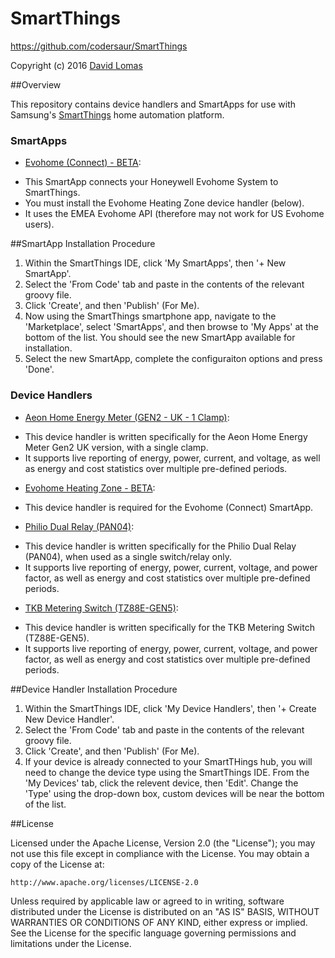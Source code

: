 # SmartThings
https://github.com/codersaur/SmartThings

Copyright (c) 2016 [David Lomas](https://github.com/codersaur)

##Overview

This repository contains device handlers and SmartApps for use with Samsung's [SmartThings](http://www.smartthings.com) home automation platform.

### SmartApps

* [Evohome (Connect) - BETA](https://github.com/codersaur/SmartThings/tree/master/smartapps/Evohome):
 - This SmartApp connects your Honeywell Evohome System to SmartThings.
 - You must install the Evohome Heating Zone device handler (below).
 - It uses the EMEA Evohome API (therefore may not work for US Evohome users).

##SmartApp Installation Procedure

1. Within the SmartThings IDE, click 'My SmartApps', then '+ New SmartApp'. 
2. Select the 'From Code' tab and paste in the contents of the relevant groovy file.
3. Click 'Create', and then 'Publish' (For Me).
4. Now using the SmartThings smartphone app, navigate to the 'Marketplace', select 'SmartApps', and then browse to 'My Apps' at the bottom of the list. You should see the new SmartApp available for installation.
5. Select the new SmartApp, complete the configuraiton options and press 'Done'.

  
### Device Handlers

* [Aeon Home Energy Meter (GEN2 - UK - 1 Clamp)](https://github.com/codersaur/SmartThings/tree/master/devices/Aeon%20Home%20Energy%20Meter%20(GEN2%20-%20UK%20-%201%20Clamp)):
 - This device handler is written specifically for the Aeon Home Energy Meter Gen2 UK version, with a single clamp.
 - It supports live reporting of energy, power, current, and voltage, as well as energy and cost statistics over multiple pre-defined periods.

* [Evohome Heating Zone - BETA](https://github.com/codersaur/SmartThings/tree/master/devices/Evohome):
 - This device handler is required for the Evohome (Connect) SmartApp.

* [Philio Dual Relay (PAN04)](https://github.com/codersaur/SmartThings/tree/master/devices/Philio%20Dual%20Relay%20(PAN04)):
 - This device handler is written specifically for the Philio Dual Relay (PAN04), when used as a single switch/relay only.
 - It supports live reporting of energy, power, current, voltage, and power factor,  as well as energy and cost statistics over multiple pre-defined periods.
 
* [TKB Metering Switch (TZ88E-GEN5)](https://github.com/codersaur/SmartThings/tree/master/devices/TKB%20Metering%20Switch%20(TZ88E-GEN5)):
 - This device handler is written specifically for the TKB Metering Switch (TZ88E-GEN5).
 - It supports live reporting of energy, power, current, voltage, and power factor,  as well as energy and cost statistics over multiple pre-defined periods.
 
##Device Handler Installation Procedure

1. Within the SmartThings IDE, click 'My Device Handlers', then '+ Create New Device Handler'. 
2. Select the 'From Code' tab and paste in the contents of the relevant groovy file.
3. Click 'Create', and then 'Publish' (For Me).
4. If your device is already connected to your SmartTHings hub, you will need to change the device type using the SmartThings IDE. From the 'My Devices' tab, click the relevent device, then 'Edit'. Change the 'Type' using the drop-down box, custom devices will be near the bottom of the list. 

  
##License


Licensed under the Apache License, Version 2.0 (the "License"); you may not use this file except
in compliance with the License. You may obtain a copy of the License at:

    http://www.apache.org/licenses/LICENSE-2.0

Unless required by applicable law or agreed to in writing, software distributed under the License is distributed
on an "AS IS" BASIS, WITHOUT WARRANTIES OR CONDITIONS OF ANY KIND, either express or implied. See the License
for the specific language governing permissions and limitations under the License.
